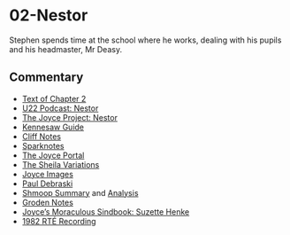 # 02-Nestor

Stephen spends time at the school where he works,
dealing with his pupils and his headmaster, Mr Deasy.

## Commentary

- [Text of Chapter 2](http://www.online-literature.com/james_joyce/ulysses/2/)
- [U22 Podcast: Nestor](https://u22pod.com/episodes/t9rvimwzwk9uto5mmlxss25gx4dndi)
- [The Joyce Project: Nestor](http://m.joyceproject.com/chapters/nestor.html)
- [Kennesaw Guide](http://web.archive.org/web/20120618124805/http://ksumail.kennesaw.edu/~mglosup/ulysses/nestor.htm)
- [Cliff Notes](http://www.cliffsnotes.com/literature/u/ulysses/summary-and-analysis/chapter-2)
- [Sparknotes](http://www.sparknotes.com/lit/ulysses/section1/page/2/)
- [The Joyce Portal](http://web.archive.org/web/20130409060521/http://www.robotwisdom.com/jaj/ulysses/index.html#nestor)
- [The Sheila Variations](http://www.sheilaomalley.com/?p=7548)
- [Joyce Images](http://www.joyceimages.com/chapter/02/)
- [Paul Debraski](http://ijustreadaboutthat.wordpress.com/2010/07/12/james-joyce-week-1-ulysses-1922/)
- [Shmoop Summary](http://www.shmoop.com/ulysses-joyce/episode-2-nestor-summary.html) and [Analysis](http://www.shmoop.com/ulysses-joyce/nestor-analysis-summary.html)
- [Groden Notes](http://www.michaelgroden.com/notes/open02.html)
- [Joyce’s Moraculous Sindbook: Suzette Henke](https://ohiostatepress.org/Books/Complete%20PDFs/Henke%20Joyces/04.pdf)
- [1982 RTÉ Recording](https://archive.org/download/Ulysses-Audiobook-Merged/02__Nestor.mp3)
